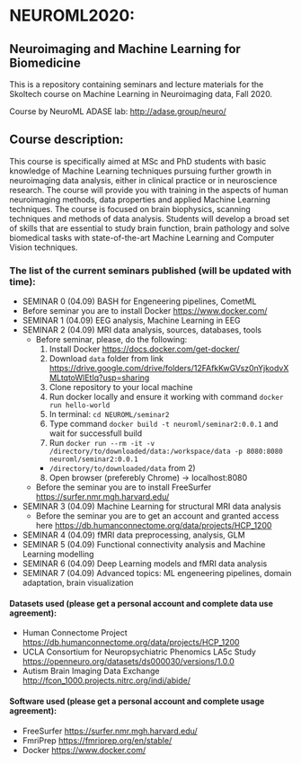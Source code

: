 # NEUROML2020:
## Neuroimaging and Machine Learning for Biomedicine
This is a repository containing seminars and lecture materials for the Skoltech course on Machine Learning in Neuroimaging data, Fall 2020.

Course by NeuroML ADASE lab: http://adase.group/neuro/ 

## Course description:
This course is specifically aimed at MSc and PhD students with basic knowledge of Machine Learning techniques pursuing further growth in neuroimaging data analysis, either in clinical practice or in neuroscience research. The course will provide you with training in the aspects of human neuroimaging methods, data properties and applied Machine Learning techniques. The course is focused on brain biophysics, scanning techniques and methods of data analysis. Students will develop a broad set of skills that are essential to study brain function, brain pathology and solve biomedical tasks with state-of-the-art Machine Learning and Computer Vision techniques.​


### The list of the current seminars published (will be updated with time):
* SEMINAR 0 (04.09) BASH for Engeneering pipelines, CometML
 * Before seminar you are to install Docker https://www.docker.com/
* SEMINAR 1 (04.09) EEG analysis, Machine Learning in EEG
* SEMINAR 2 (04.09) MRI data analysis, sources, databases, tools 
  * Before seminar, please, do the following:
    1) Install Docker https://docs.docker.com/get-docker/
    2) Download `data` folder from link https://drive.google.com/drive/folders/12FAfkKwGVsz0nYjkodvXMLtqtoWlEtIq?usp=sharing
    3) Clone repository to your local machine
    4) Run docker locally and ensure it working with command `docker run hello-world`
    5) In terminal: `cd NEUROML/seminar2`
    6) Type command `docker build -t neuroml/seminar2:0.0.1` and wait for successfull build
    7) Run `docker run --rm -it -v /directory/to/downloaded/data:/workspace/data -p 8080:8080 neuroml/seminar2:0.0.1`
    * `/directory/to/downloaded/data` from 2)
    8) Open browser (preferebly Chrome) -> localhost:8080
  * Before the seminar you are to install FreeSurfer https://surfer.nmr.mgh.harvard.edu/
* SEMINAR 3 (04.09) Machine Learning for structural MRI data analysis
  * Before the seminar you are to get an account and granted access here https://db.humanconnectome.org/data/projects/HCP_1200
* SEMINAR 4 (04.09) fMRI data preprocessing, analysis, GLM
* SEMINAR 5 (04.09) Functional connectivity analysis and Machine Learning modelling
* SEMINAR 6 (04.09) Deep Learning models and fMRI data analysis
* SEMINAR 7 (04.09) Advanced topics: ML engeneering pipelines, domain adaptation, brain visualization 

#### Datasets used (please get a personal account and complete data use agreement):
* Human Connectome Project https://db.humanconnectome.org/data/projects/HCP_1200
* UCLA Consortium for Neuropsychiatric Phenomics LA5c Study https://openneuro.org/datasets/ds000030/versions/1.0.0
* Autism Brain Imaging Data Exchange http://fcon_1000.projects.nitrc.org/indi/abide/

#### Software used (please get a personal account and complete usage agreement):
* FreeSurfer https://surfer.nmr.mgh.harvard.edu/
* FmriPrep https://fmriprep.org/en/stable/
* Docker https://www.docker.com/
